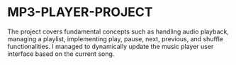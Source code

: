 # MP3-PLAYER-PROJECT
The project covers fundamental concepts such as handling audio playback, managing a playlist, implementing play, pause, next, previous, and shuffle functionalities. I managed to dynamically update the music player user interface based on the current song.

